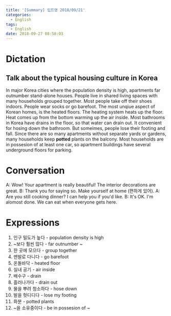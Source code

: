 ```yaml
---
title: '[Summary] 입트영 2018/09/21'
categories:
  - English
tags:
  - English
date: 2018-09-27 08:58:03
---
```


# Dictation

## Talk about the typical housing culture in Korea

In major Korea cities where the population density is high, apartments far outnumber stand-alone houses. People live in shared living spaces with many households grouped together. Most people take off their shoes indoors. People wear socks or go barefoot. The most unqiue aspect of Korean homes, is the heated floors. The heating system heats up the floor. Heat comes up from the bottom warming up the air inside. Most bathrooms in Korea have drains in the floor, so that water can drain out. It convenient for hosing down the bathroom. But someimes, people lose their footing and fall. Since there are so many apartments without separate yards or gardens, many households keep **potted** plants on the balcony. Most households are in possesion of at least one car, so apartment buildings have several underground floors for parking.

# Conversation

A: Wow! Your apartment is really beautiful! The interior decorations are great.
B: Thank you for saying so. Make yourself at home (편하게 있어).
A: Are you still cooking dinner? I can help you if you'd like.
B: It's OK. I'm alomost done. We can eat when everyone gets here.


# Expressions

1. 인구 밀도가 높다 - population density is high
2. ~보다 훨씬 많다 -  far outnumber ~
3. 한 곳에 모으다 - group together
4. 맨발로 다니다 - go barefoot
5. 온돌바닥 - heated floor
6. 실내 공기 - air inside
7. 배수구 - drain
8. 흘러나가다 - drain out
9. 물을 뿌려 청소하다 - hose down
10. 발을 헛디디다 - lose my footing
11. 화분 - potted plants
12. ~을 소유중이다 - be in possesion of ~